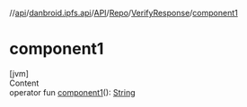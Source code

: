//[api](../../../../index.md)/[danbroid.ipfs.api](../../../index.md)/[API](../../index.md)/[Repo](../index.md)/[VerifyResponse](index.md)/[component1](component1.md)



# component1  
[jvm]  
Content  
operator fun [component1](component1.md)(): [String](https://kotlinlang.org/api/latest/jvm/stdlib/kotlin/-string/index.html)  



